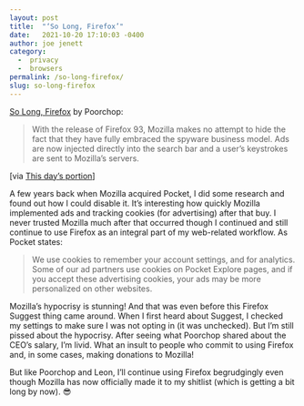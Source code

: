 ```yaml
---
layout: post
title:  "‘So Long, Firefox’"
date:   2021-10-20 17:10:03 -0400
author: joe jenett
category:
  -  privacy
  -  browsers
permalink: /so-long-firefox/
slug: so-long-firefox
---
```

<p><a title="Unseen Sounds: So Long, Firefox" href="https://www.unseensounds.com/weblog/posts/2021/2021-10-14-goodbye-firefox.html">So Long, Firefox</a> by Poorchop:</p>
<blockquote><p>With the release of Firefox 93, Mozilla makes no attempt to hide the fact that they have fully embraced the spyware business model. Ads are now injected directly into the search bar and a user’s keystrokes are sent to Mozilla’s servers.</p></blockquote>
<p>[via <a title="So Long, Firefox – This day’s portion" href="https://www.thisdaysportion.com/">This day’s portion</a>]</p>
<p>A few years back when Mozilla acquired Pocket, I did some research and found out how I could disable it. It’s interesting how quickly Mozilla implemented ads and tracking cookies (for advertising) after that buy. I never trusted Mozilla much after that occurred though I continued and still continue to use Firefox as an integral part of my web-related workflow. As Pocket states:</p>
<blockquote><p>
We use cookies to remember your account settings, and for analytics. Some of our ad partners use cookies on Pocket Explore pages, and if you accept these advertising cookies, your ads may be more personalized on other websites.
</p></blockquote>
<p>Mozilla’s hypocrisy is stunning! And that was even before this Firefox Suggest thing came around. When I first heard about Suggest, I checked my settings to make sure I was not opting in (it was unchecked). But I’m still pissed about the hypocrisy. After seeing what Poorchop shared about the CEO’s salary, I’m livid. What an insult to people who commit to using Firefox and, in some cases, making donations to Mozilla!</p>
<p>But like Poorchop and Leon, I’ll continue using Firefox begrudgingly even though Mozilla has now officially made it to my shitlist (which is getting a bit long by now). 😎</p>